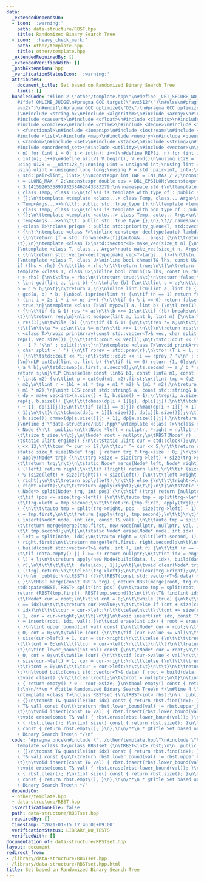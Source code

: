 ```yaml
---
data:
  _extendedDependsOn:
  - icon: ':warning:'
    path: data-structure/RBST.hpp
    title: Randomized Binary Search Tree
  - icon: ':heavy_check_mark:'
    path: other/template.hpp
    title: other/template.hpp
  _extendedRequiredBy: []
  _extendedVerifiedWith: []
  _pathExtension: hpp
  _verificationStatusIcon: ':warning:'
  attributes:
    document_title: Set based on Randomized Binary Search Tree
    links: []
  bundledCode: "#line 2 \"other/template.hpp\"\n#define _CRT_SECURE_NO_WARNINGS\n\
    #ifdef ONLINE_JUDGE\n#pragma GCC target(\"avx512f\")\n#else\n#pragma GCC target(\"\
    avx2\")\n#endif\n#pragma GCC optimize(\"O3\")\n#pragma GCC optimize(\"unroll-loops\"\
    )\n#include <string.h>\n#include <algorithm>\n#include <array>\n#include <bitset>\n\
    #include <cassert>\n#include <cfloat>\n#include <climits>\n#include <cmath>\n\
    #include <complex>\n#include <ctime>\n#include <deque>\n#include <fstream>\n#include\
    \ <functional>\n#include <iomanip>\n#include <iostream>\n#include <iterator>\n\
    #include <list>\n#include <map>\n#include <memory>\n#include <queue>\n#include\
    \ <random>\n#include <set>\n#include <stack>\n#include <string>\n#include <unordered_map>\n\
    #include <unordered_set>\n#include <utility>\n#include <vector>\n\n#define rep(i,\
    \ n) for (int i = 0; i < int(n); i++)\n#define REP(i, n) for (int i = 1; i <=\
    \ int(n); i++)\n#define all(V) V.begin(), V.end()\n\nusing i128 = __int128_t;\n\
    using u128 = __uint128_t;\nusing uint = unsigned int;\nusing lint = long long;\n\
    using ulint = unsigned long long;\nusing P = std::pair<int, int>;\nusing LP =\
    \ std::pair<lint, lint>;\n\nconstexpr int INF = INT_MAX / 2;\nconstexpr lint LINF\
    \ = LLONG_MAX / 2;\nconstexpr double eps = DBL_EPSILON;\nconstexpr double PI =\
    \ 3.141592653589793238462643383279;\n\nnamespace std {\n\ttemplate <template <class...>\
    \ class Temp, class T>\n\tclass is_template_with_type_of : public std::false_type\
    \ {};\n\ttemplate <template <class...> class Temp, class... Args>\n\tclass is_template_with_type_of<Temp,\
    \ Temp<Args...>>\n\t\t: public std::true_type {};\n\ttemplate <template <auto...>\
    \ class Temp, class T>\n\tclass is_template_with_non_type_of : public std::false_type\
    \ {};\n\ttemplate <template <auto...> class Temp, auto... Args>\n\tclass is_template_with_non_type_of<Temp,\
    \ Temp<Args...>>\n\t\t: public std::true_type {};\n};\t// namespace std\ntemplate\
    \ <class T>\nclass prique : public std::priority_queue<T, std::vector<T>, std::greater<T>>\
    \ {\n};\ntemplate <class F>\ninline constexpr decltype(auto) lambda_fix(F&& f)\
    \ {\n\treturn [f = std::forward<F>(f)](auto&&... args) {\n\t\treturn f(f, std::forward<decltype(args)>(args)...);\n\
    \t};\n}\ntemplate <class T>\nstd::vector<T> make_vec(size_t n) {\n\treturn std::vector<T>(n);\n\
    }\ntemplate <class T, class... Args>\nauto make_vec(size_t n, Args&&... args)\
    \ {\n\treturn std::vector<decltype(make_vec<T>(args...))>(\n\t\tn, make_vec<T>(std::forward<Args>(args)...));\n\
    }\ntemplate <class T, class U>\ninline bool chmax(T& lhs, const U& rhs) {\n\t\
    if (lhs < rhs) {\n\t\tlhs = rhs;\n\t\treturn true;\n\t}\n\treturn false;\n}\n\
    template <class T, class U>\ninline bool chmin(T& lhs, const U& rhs) {\n\tif (lhs\
    \ > rhs) {\n\t\tlhs = rhs;\n\t\treturn true;\n\t}\n\treturn false;\n}\ninline\
    \ lint gcd(lint a, lint b) {\n\twhile (b) {\n\t\tlint c = a;\n\t\ta = b;\n\t\t\
    b = c % b;\n\t}\n\treturn a;\n}\ninline lint lcm(lint a, lint b) { return a /\
    \ gcd(a, b) * b; }\nbool isprime(lint n) {\n\tif (n == 1) return false;\n\tfor\
    \ (int i = 2; i * i <= n; i++) {\n\t\tif (n % i == 0) return false;\n\t}\n\treturn\
    \ true;\n}\ntemplate <class T>\nT mypow(T a, lint b) {\n\tT res(1);\n\twhile (true)\
    \ {\n\t\tif (b & 1) res *= a;\n\t\tb >>= 1;\n\t\tif (!b) break;\n\t\ta *= a;\n\
    \t}\n\treturn res;\n}\nlint modpow(lint a, lint b, lint m) {\n\ta %= m;\n\tlint\
    \ res(1);\n\twhile (b) {\n\t\tif (b & 1) {\n\t\t\tres *= a;\n\t\t\tres %= m;\n\
    \t\t}\n\t\ta *= a;\n\t\ta %= m;\n\t\tb >>= 1;\n\t}\n\treturn res;\n}\ntemplate\
    \ <class T>\nvoid printArray(const std::vector<T>& vec, char split = ' ') {\n\t\
    rep(i, vec.size()) {\n\t\tstd::cout << vec[i];\n\t\tstd::cout << (i == (int)vec.size()\
    \ - 1 ? '\\n' : split);\n\t}\n}\ntemplate <class T>\nvoid printArray(T l, T r,\
    \ char split = ' ') {\n\tT rprev = std::prev(r);\n\tfor (T i = l; i != r; i++)\
    \ {\n\t\tstd::cout << *i;\n\t\tstd::cout << (i == rprev ? '\\n' : split);\n\t\
    }\n}\nLP extGcd(lint a, lint b) {\n\tif (b == 0) return {1, 0};\n\tLP s = extGcd(b,\
    \ a % b);\n\tstd::swap(s.first, s.second);\n\ts.second -= a / b * s.first;\n\t\
    return s;\n}\nLP ChineseRem(const lint& b1, const lint& m1, const lint& b2, const\
    \ lint& m2) {\n\tlint p = extGcd(m1, m2).first;\n\tlint tmp = (b2 - b1) * p %\
    \ m2;\n\tlint r = (b1 + m1 * tmp + m1 * m2) % (m1 * m2);\n\treturn std::make_pair(r,\
    \ m1 * m2);\n}\nint LCS(const std::string& a, const std::string& b) {\n\tauto\
    \ dp = make_vec<int>(a.size() + 1, b.size() + 1);\n\trep(i, a.size()) {\n\t\t\
    rep(j, b.size()) {\n\t\t\tchmax(dp[i + 1][j], dp[i][j]);\n\t\t\tchmax(dp[i][j\
    \ + 1], dp[i][j]);\n\t\t\tif (a[i] == b[j]) chmax(dp[i + 1][j + 1], dp[i][j] +\
    \ 1);\n\t\t}\n\t\tchmax(dp[i + 1][b.size()], dp[i][b.size()]);\n\t}\n\trep(j,\
    \ b.size()) chmax(dp[a.size()][j + 1], dp[a.size()][j]);\n\treturn dp[a.size()][b.size()];\n\
    }\n#line 3 \"data-structure/RBST.hpp\"\ntemplate <class T>\nclass RBST {\n\tclass\
    \ Node {\n\t  public:\n\t\tNode *left = nullptr, *right = nullptr;\n\t\tT value;\n\
    \t\tsize_t size;\n\t};\n\tNode* root = nullptr;\n\tRBST(Node* r) : root(r) {}\n\
    \tstatic ulint engine() {\n\t\tstatic ulint cur = std::clock();\n\t\tcur ^= cur\
    \ << 13;\n\t\tcur ^= cur >> 17;\n\t\tcur ^= cur << 5;\n\t\treturn cur;\n\t}\n\t\
    static size_t size(Node* trg) { return trg ? trg->size : 0; }\n\tstatic Node*\
    \ apply(Node* trg) {\n\t\ttrg->size = size(trg->left) + size(trg->right) + 1;\n\
    \t\treturn trg;\n\t}\n\tstatic Node* merge(Node* left, Node* right) {\n\t\tif\
    \ (!left) return right;\n\t\tif (!right) return left;\n\t\tif (size_t(engine()\
    \ % (size(left) + size(right))) < size(left)) {\n\t\t\tleft->right = merge(left->right,\
    \ right);\n\t\t\treturn apply(left);\n\t\t} else {\n\t\t\tright->left = merge(left,\
    \ right->left);\n\t\t\treturn apply(right);\n\t\t}\n\t}\n\tstatic std::pair<Node*,\
    \ Node*> split(Node* trg, int pos) {\n\t\tif (!trg) return {nullptr, nullptr};\n\
    \t\tif (pos <= size(trg->left)) {\n\t\t\tauto tmp = split(trg->left, pos);\n\t\
    \t\ttrg->left = tmp.second;\n\t\t\treturn {tmp.first, apply(trg)};\n\t\t} else\
    \ {\n\t\t\tauto tmp = split(trg->right, pos - size(trg->left) - 1);\n\t\t\ttrg->right\
    \ = tmp.first;\n\t\t\treturn {apply(trg), tmp.second};\n\t\t}\n\t}\n\tstatic Node*\
    \ insert(Node* node, int idx, const T& val) {\n\t\tauto tmp = split(node, idx);\n\
    \t\treturn merge(merge(tmp.first, new Node{nullptr, nullptr, val, 1}),\n\t\t\t\
    \t\t tmp.second);\n\t}\n\tstatic Node* erase(Node* node, int idx) {\n\t\tauto\
    \ left = split(node, idx);\n\t\tauto right = split(left.second, 1);\n\t\tdelete\
    \ right.first;\n\t\treturn merge(left.first, right.second);\n\t}\n\tstatic Node*\
    \ build(const std::vector<T>& data, int l, int r) {\n\t\tif (r == -1) r = data.size();\n\
    \t\tif (data.empty() || l >= r) return nullptr;\n\t\tint idx = engine() % (r -\
    \ l) + l;\n\t\treturn apply(new Node{build(data, l, idx), build(data, idx + 1,\
    \ r),\n\t\t\t\t\t\t\t  data[idx], 1});\n\t}\n\tvoid clear(Node* trg) {\n\t\tif\
    \ (!trg) return;\n\t\tclear(trg->left);\n\t\tclear(trg->right);\n\t\tdelete trg;\n\
    \t}\n\n  public:\n\tRBST() {}\n\tRBST(const std::vector<T>& data) { this->build(data);\
    \ }\n\tRBST merge(const RBST& trg) { return RBST(merge(root, trg.root)); }\n\t\
    std::pair<RBST, RBST> split(int pos) {\n\t\tauto tmp = split(root, pos);\n\t\t\
    return {RBST(tmp.first), RBST(tmp.second)};\n\t}\n\tT& find(int idx) const {\n\
    \t\tNode* cur = root;\n\t\tint cnt = 0;\n\t\twhile (true) {\n\t\t\tif (cnt + size(cur->left)\
    \ == idx)\n\t\t\t\treturn cur->value;\n\t\t\telse if (cnt + size(cur->left) >\
    \ idx)\n\t\t\t\tcur = cur->left;\n\t\t\telse\n\t\t\t\tcnt += size(cur->left) +\
    \ 1, cur = cur->right;\n\t\t}\n\t}\n\tvoid insert(int idx, const T& val) { root\
    \ = insert(root, idx, val); }\n\tvoid erase(int idx) { root = erase(root, idx);\
    \ }\n\tint upper_bound(int val) const {\n\t\tNode* cur = root;\n\t\tint res =\
    \ 0, cnt = 0;\n\t\twhile (cur) {\n\t\t\tif (cur->value <= val)\n\t\t\t\tcnt +=\
    \ size(cur->left) + 1, cur = cur->right;\n\t\t\telse {\n\t\t\t\tres += cnt;\n\t\
    \t\t\tcnt = 0;\n\t\t\t\tcur = cur->left;\n\t\t\t}\n\t\t}\n\t\treturn res + cnt;\n\
    \t}\n\tint lower_bound(int val) const {\n\t\tNode* cur = root;\n\t\tint res =\
    \ 0, cnt = 0;\n\t\twhile (cur) {\n\t\t\tif (cur->value < val)\n\t\t\t\tcnt +=\
    \ size(cur->left) + 1, cur = cur->right;\n\t\t\telse {\n\t\t\t\tres += cnt;\n\t\
    \t\t\tcnt = 0;\n\t\t\t\tcur = cur->left;\n\t\t\t}\n\t\t}\n\t\treturn res + cnt;\n\
    \t}\n\tvoid build(const std::vector<T>& data) { root = build(data, 0, -1); }\n\
    \tvoid clear() {\n\t\tclear(root);\n\t\troot = nullptr;\n\t}\n\tint size() const\
    \ { return empty() ? 0 : root->size; }\n\tbool empty() const { return !root; }\n\
    };\n\n/**\n * @title Randomized Binary Search Tree\n */\n#line 4 \"data-structure/RBSTset.hpp\"\
    \ntemplate <class T>\nclass RBSTset {\n\tRBST<int> rbst;\n\n  public:\n\tRBSTset()\
    \ {}\n\tconst T& quantile(int idx) const { return rbst.find(idx); }\n\tbool contains(const\
    \ T& val) const {\n\t\treturn rbst.lower_bound(val) != rbst.upper_bound(val);\n\
    \t}\n\tvoid insert(const T& val) { rbst.insert(rbst.lower_bound(val), val); }\n\
    \tvoid erase(const T& val) { rbst.erase(rbst.lower_bound(val)); }\n\tvoid clear()\
    \ { rbst.clear(); }\n\tint size() const { return rbst.size(); }\n\tbool empty()\
    \ const { return rbst.empty(); }\n};\n\n/**\n * @title Set based on Randomized\
    \ Binary Search Tree\n */\n"
  code: "#pragma once\n#include \"../other/template.hpp\"\n#include \"RBST.hpp\"\n\
    template <class T>\nclass RBSTset {\n\tRBST<int> rbst;\n\n  public:\n\tRBSTset()\
    \ {}\n\tconst T& quantile(int idx) const { return rbst.find(idx); }\n\tbool contains(const\
    \ T& val) const {\n\t\treturn rbst.lower_bound(val) != rbst.upper_bound(val);\n\
    \t}\n\tvoid insert(const T& val) { rbst.insert(rbst.lower_bound(val), val); }\n\
    \tvoid erase(const T& val) { rbst.erase(rbst.lower_bound(val)); }\n\tvoid clear()\
    \ { rbst.clear(); }\n\tint size() const { return rbst.size(); }\n\tbool empty()\
    \ const { return rbst.empty(); }\n};\n\n/**\n * @title Set based on Randomized\
    \ Binary Search Tree\n */"
  dependsOn:
  - other/template.hpp
  - data-structure/RBST.hpp
  isVerificationFile: false
  path: data-structure/RBSTset.hpp
  requiredBy: []
  timestamp: '2021-01-15 17:46:01+09:00'
  verificationStatus: LIBRARY_NO_TESTS
  verifiedWith: []
documentation_of: data-structure/RBSTset.hpp
layout: document
redirect_from:
- /library/data-structure/RBSTset.hpp
- /library/data-structure/RBSTset.hpp.html
title: Set based on Randomized Binary Search Tree
---
```

